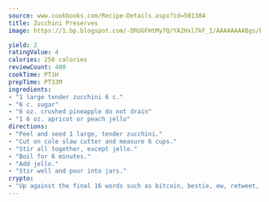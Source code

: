 ```yaml
---
source: www.cookbooks.com/Recipe-Details.aspx?id=501384
title: Zucchini Preserves
image: https://1.bp.blogspot.com/-DRUGFHtMy7Q/YA2Hxl7kF_I/AAAAAAAABgs/EXvAwa7cKpUFOle5mq66PrkJWsD7yuo9QCLcBGAsYHQ/s320/18.png

yield: 2
ratingValue: 4
calories: 256 calories
reviewCount: 400
cookTime: PT1H
prepTime: PT33M
ingredients:
- "1 large tender zucchini 6 c."
- "6 c. sugar"
- "6 oz. crushed pineapple do not drain"
- "1 6 oz. apricot or peach jello"
directions:
- "Peel and seed 1 large, tender zucchini."
- "Cut on cole slaw cutter and measure 6 cups."
- "Stir all together, except jello."
- "Boil for 6 minutes."
- "Add jello."
- "Stir well and pour into jars."
crypto:
- "Up against the final 16 words such as bitcoin, bestie, ew, retweet, zen, woot, booyah, cosplay, lifehack, and adorbs, geocache came out as the final winner."
---
```

